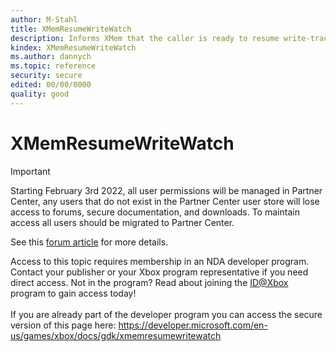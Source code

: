 ```yaml
---
author: M-Stahl
title: XMemResumeWriteWatch
description: Informs XMem that the caller is ready to resume write-tracking after it has been suspended by a PIX GPU capture.
kindex: XMemResumeWriteWatch
ms.author: dannych
ms.topic: reference
security: secure
edited: 00/00/0000
quality: good
---
```


# XMemResumeWriteWatch
> [!IMPORTANT]
> Starting February 3rd 2022, all user permissions will be managed in Partner Center, any users that do not exist in the Partner Center user store will lose access to forums, secure documentation, and downloads. To maintain access all users should be migrated to Partner Center. <p></p>See this <a href="https://forums.xboxlive.com/articles/132187/breaking-change-user-access-for-forums-secure-docu.html">forum article</a> for more details.  

 Access to this topic requires membership in an NDA developer program. Contact your publisher or your Xbox program representative if you need direct access. Not in the program? Read about joining the <a href="https://www.xbox.com/Developers/id">ID@Xbox</a> program to gain access today!  <br/><br/>If you are already part of the developer program you can access the secure version of this page here: <a target="_blank" href="https://developer.microsoft.com/en-us/games/xbox/docs/gdk/xmemresumewritewatch">https://developer.microsoft.com/en-us/games/xbox/docs/gdk/xmemresumewritewatch</a>